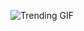 ![Trending GIF](https://media4.giphy.com/media/v1.Y2lkPThiYjIxNzcybzJhczEzczBpcXRnZzcyYTBlOGt0ZHB6YXBveGN0dWJzM2FzaHBreSZlcD12MV9naWZzX3NlYXJjaCZjdD1n/xUPGcEliCc7bETyfO8/giphy.gif)
